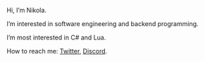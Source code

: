 Hi, I’m Nikola.

I’m interested in software engineering and backend programming.

I’m most interested in C# and Lua.

How to reach me: [Twitter](https://x.com/NikolaGluh), [Discord](https://discord.com/users/758337524413759578).
